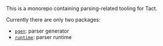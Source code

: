 This is a monorepo containing parsing-related tooling for Tact.

Currently there are only two packages:
- [`pgen`](/tree/main/packages/pgen): parser generator
- [`runtime`](/tree/main/packages/pgen): parser runtime

